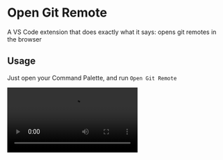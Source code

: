 # Open Git Remote

A VS Code extension that does exactly what it says: opens git remotes in the browser

## Usage

Just open your Command Palette, and run `Open Git Remote`

![Open Git Remote demo](./media/recording.mp4)
